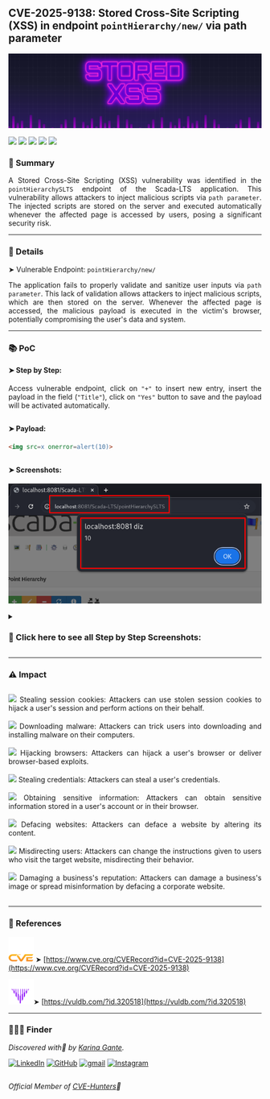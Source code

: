 ## CVE-2025-9138: Stored Cross-Site Scripting (XSS) in endpoint `pointHierarchy/new/` via path parameter

![](/CVEs/images/arts/storedXssBanner2.png)

[![](https://img.shields.io/badge/🌸-CVE--2025--9138-dd53bc)](https://www.cve.org/CVERecord?id=CVE-2025-9138) ![](https://img.shields.io/badge/Scada--LTS-Stored_XSS-291b3e) [![](https://img.shields.io/badge/💜-Found_by:_Karina_Gante-AA07FF)](https://karinagante.github.io/) ![](https://img.shields.io/badge/%F0%9F%92%A1-Moderate_Severity-ffd700) [![](https://img.shields.io/badge/🧬-Member_of:_CVE--Hunters-6407ab)](https://www.cvehunters.com/)


### 📝 Summary

<p align="justify">A Stored Cross-Site Scripting (XSS) vulnerability was identified in the <code>pointHierarchySLTS</code> endpoint of the Scada-LTS application. This vulnerability allows attackers to inject malicious scripts via <code>path parameter</code>. The injected scripts are stored on the server and executed automatically whenever the affected page is accessed by users, posing a significant security risk.</p>

---

### 🔎 Details

➤ Vulnerable Endpoint: `pointHierarchy/new/`

<p align="justify">The application fails to properly validate and sanitize user inputs via <code>path parameter</code>. This lack of validation allows attackers to inject malicious scripts, which are then stored on the server. Whenever the affected page is accessed, the malicious payload is executed in the victim's browser, potentially compromising the user's data and system.</p>

---

### 📚 PoC

#### ➤ Step by Step:

<p align="justify">Access vulnerable endpoint, click on <code>"+"</code> to insert new entry, insert the payload in the field (<code>"Title"</code>), click on <code>"Yes"</code> button to save and the payload will be activated automatically.</p>

##

#### ➤ Payload:

````html
<img src=x onerror=alert(10)>
````
##

#### ➤ Screenshots:

![](/CVEs/images/storedXss29.png)

<details>
<summary><h3>📂 Click here to see all Step by Step Screenshots:</h3></summary>
<br>

![](/CVEs/images/storedXss27.png)

<br>

![](/CVEs/images/storedXss28.png)

<br>

![](/CVEs/images/storedXss29.png)

</details>

----

### ⚠️ Impact

##

<p align="justify">
<img src="https://img.shields.io/badge/%E2%80%A2-dd53bc"> Stealing session cookies: Attackers can use stolen session cookies to hijack a user's session and perform actions on their behalf.<br><br>
<img src="https://img.shields.io/badge/%E2%80%A2-dd53bc"> Downloading malware: Attackers can trick users into downloading and installing malware on their computers.<br><br>
<img src="https://img.shields.io/badge/%E2%80%A2-dd53bc"> Hijacking browsers: Attackers can hijack a user's browser or deliver browser-based exploits.<br><br>
<img src="https://img.shields.io/badge/%E2%80%A2-dd53bc"> Stealing credentials: Attackers can steal a user's credentials.<br><br>
<img src="https://img.shields.io/badge/%E2%80%A2-dd53bc"> Obtaining sensitive information: Attackers can obtain sensitive information stored in a user's account or in their browser.<br><br>
<img src="https://img.shields.io/badge/%E2%80%A2-dd53bc"> Defacing websites: Attackers can deface a website by altering its content.<br><br>
<img src="https://img.shields.io/badge/%E2%80%A2-dd53bc"> Misdirecting users: Attackers can change the instructions given to users who visit the target website, misdirecting their behavior.<br><br>
<img src="https://img.shields.io/badge/%E2%80%A2-dd53bc"> Damaging a business's reputation: Attackers can damage a business's image or spread misinformation by defacing a corporate website.<br><br>
</p>

---

### 🔗 References

![](/CVEs/images/logos/cve.png) ➤ [https://www.cve.org/CVERecord?id=CVE-2025-9138](https://www.cve.org/CVERecord?id=CVE-2025-9138)

![](/CVEs/images/logos/vulDB.png)➤ [https://vuldb.com/?id.320518](https://vuldb.com/?id.320518)

---

### 🕵🏻‍♀️ Finder


*Discovered with💜 by [Karina Gante](https://karinagante.github.io/).* 

[![LinkedIn](https://skillicons.dev/icons?i=linkedin&theme=dark)](https://www.linkedin.com/in/karina-gante/)
[![GitHub](https://skillicons.dev/icons?i=github&theme=dark)](https://www.github.com/KarinaGante/)
[![gmail](https://skillicons.dev/icons?i=gmail&theme=dark)](mailto:karina.gante1@gmail.com)
[![Instagram](https://skillicons.dev/icons?i=instagram&theme=dark)](https://www.instagram.com/karinovisk02/)

##

*Official Member of [CVE-Hunters](https://www.cvehunters.com/)🏹*